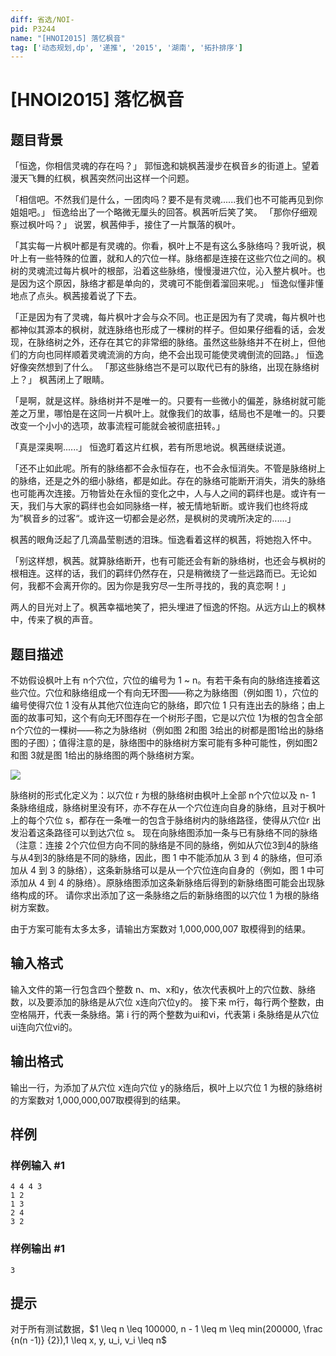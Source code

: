 ```yaml
---
diff: 省选/NOI-
pid: P3244
name: "[HNOI2015] 落忆枫音"
tag: ['动态规划,dp', '递推', '2015', '湖南', '拓扑排序']
---
```

# [HNOI2015] 落忆枫音
## 题目背景

「恒逸，你相信灵魂的存在吗？」 郭恒逸和姚枫茜漫步在枫音乡的街道上。望着漫天飞舞的红枫，枫茜突然问出这样一个问题。

「相信吧。不然我们是什么，一团肉吗？要不是有灵魂......我们也不可能再见到你姐姐吧。」 恒逸给出了一个略微无厘头的回答。枫茜听后笑了笑。 「那你仔细观察过枫叶吗？」 说罢，枫茜伸手，接住了一片飘落的枫叶。

「其实每一片枫叶都是有灵魂的。你看，枫叶上不是有这么多脉络吗？我听说，枫叶上有一些特殊的位置，就和人的穴位一样。脉络都是连接在这些穴位之间的。枫树的灵魂流过每片枫叶的根部，沿着这些脉络，慢慢漫进穴位，沁入整片枫叶。也是因为这个原因，脉络才都是单向的，灵魂可不能倒着溜回来呢。」 恒逸似懂非懂地点了点头。枫茜接着说了下去。

「正是因为有了灵魂，每片枫叶才会与众不同。也正是因为有了灵魂，每片枫叶也都神似其源本的枫树，就连脉络也形成了一棵树的样子。但如果仔细看的话，会发现，在脉络树之外，还存在其它的非常细的脉络。虽然这些脉络并不在树上，但他们的方向也同样顺着灵魂流淌的方向，绝不会出现可能使灵魂倒流的回路。」  恒逸好像突然想到了什么。 「那这些脉络岂不是可以取代已有的脉络，出现在脉络树上？」 枫茜闭上了眼睛。

「是啊，就是这样。脉络树并不是唯一的。只要有一些微小的偏差，脉络树就可能差之万里，哪怕是在这同一片枫叶上。就像我们的故事，结局也不是唯一的。只要改变一个小小的选项，故事流程可能就会被彻底扭转。」

「真是深奥啊......」 恒逸盯着这片红枫，若有所思地说。枫茜继续说道。

「还不止如此呢。所有的脉络都不会永恒存在，也不会永恒消失。不管是脉络树上的脉络，还是之外的细小脉络，都是如此。存在的脉络可能断开消失，消失的脉络也可能再次连接。万物皆处在永恒的变化之中，人与人之间的羁绊也是。或许有一天，我们与大家的羁绊也会如同脉络一样，被无情地斩断。或许我们也终将成为”枫音乡的过客“。或许这一切都会是必然，是枫树的灵魂所决定的......」

枫茜的眼角泛起了几滴晶莹剔透的泪珠。恒逸看着这样的枫茜，将她抱入怀中。

「别这样想，枫茜。就算脉络断开，也有可能还会有新的脉络树，也还会与枫树的根相连。这样的话，我们的羁绊仍然存在，只是稍微绕了一些远路而已。无论如何，我都不会离开你的。因为你是我穷尽一生所寻找的，我的真恋啊！」

两人的目光对上了。枫茜幸福地笑了，把头埋进了恒逸的怀抱。从远方山上的枫林中，传来了枫的声音。
## 题目描述

不妨假设枫叶上有 n个穴位，穴位的编号为 1 ~  n。有若干条有向的脉络连接着这些穴位。穴位和脉络组成一个有向无环图——称之为脉络图（例如图 1），穴位的编号使得穴位 1 没有从其他穴位连向它的脉络，即穴位 1 只有连出去的脉络；由上面的故事可知，这个有向无环图存在一个树形子图，它是以穴位 1为根的包含全部n个穴位的一棵树——称之为脉络树（例如图 2和图 3给出的树都是图1给出的脉络图的子图）；值得注意的是，脉络图中的脉络树方案可能有多种可能性，例如图2和图 3就是图 1给出的脉络图的两个脉络树方案。





 ![](https://cdn.luogu.com.cn/upload/pic/11330.png) 

脉络树的形式化定义为：以穴位 r 为根的脉络树由枫叶上全部 n个穴位以及 n-  1 条脉络组成，脉络树里没有环，亦不存在从一个穴位连向自身的脉络，且对于枫叶上的每个穴位 s，都存在一条唯一的包含于脉络树内的脉络路径，使得从穴位r 出发沿着这条路径可以到达穴位 s。 现在向脉络图添加一条与已有脉络不同的脉络（注意：连接 2个穴位但方向不同的脉络是不同的脉络，例如从穴位3到4的脉络与从4到3的脉络是不同的脉络，因此，图 1 中不能添加从 3 到 4 的脉络，但可添加从 4 到 3 的脉络），这条新脉络可以是从一个穴位连向自身的（例如，图 1 中可添加从 4 到 4 的脉络）。原脉络图添加这条新脉络后得到的新脉络图可能会出现脉络构成的环。 请你求出添加了这一条脉络之后的新脉络图的以穴位 1 为根的脉络树方案数。

由于方案可能有太多太多，请输出方案数对 1,000,000,007 取模得到的结果。

## 输入格式

输入文件的第一行包含四个整数 n、m、x和y，依次代表枫叶上的穴位数、脉络数，以及要添加的脉络是从穴位 x连向穴位y的。 接下来 m行，每行两个整数，由空格隔开，代表一条脉络。第 i 行的两个整数为ui和vi，代表第 i 条脉络是从穴位 ui连向穴位vi的。

## 输出格式

输出一行，为添加了从穴位 x连向穴位 y的脉络后，枫叶上以穴位 1 为根的脉络树的方案数对 1,000,000,007取模得到的结果。

## 样例

### 样例输入 #1
```
4 4 4 3
1 2
1 3
2 4
3 2
```
### 样例输出 #1
```
3
```
## 提示

对于所有测试数据，$1 \leq n \leq 100000, n - 1 \leq m \leq min(200000, \frac {n(n -1)} {2}),1 \leq x, y, u_i, v_i \leq n$

